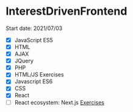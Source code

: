 # InterestDrivenFrontend
Start date: 2021/07/03
- [x] JavaScript ES5
- [x] HTML
- [x] AJAX
- [x] JQuery
- [x] PHP
- [x] HTML/JS Exercises
- [x] Javascript ES6
- [x] CSS
- [x] React
- [ ] React ecosystem: Next.js [Exercises](https://github.com/yuhengfdada/next-js-exercises)
